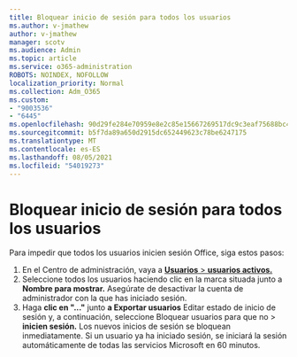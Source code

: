 ```yaml
---
title: Bloquear inicio de sesión para todos los usuarios
ms.author: v-jmathew
author: v-jmathew
manager: scotv
ms.audience: Admin
ms.topic: article
ms.service: o365-administration
ROBOTS: NOINDEX, NOFOLLOW
localization_priority: Normal
ms.collection: Adm_O365
ms.custom:
- "9003536"
- "6445"
ms.openlocfilehash: 90d29fe284e70959e8e2c85e15667269517dc9c3eaf75688bc4750d8767fa2fd
ms.sourcegitcommit: b5f7da89a650d2915dc652449623c78be6247175
ms.translationtype: MT
ms.contentlocale: es-ES
ms.lasthandoff: 08/05/2021
ms.locfileid: "54019273"
---
```

# <a name="block-sign-in-for-all-users"></a>Bloquear inicio de sesión para todos los usuarios

Para impedir que todos los usuarios inicien sesión Office, siga estos pasos:

1. En el Centro de administración, vaya a [ **Usuarios**  >  **usuarios activos.**](https://admin.microsoft.com/Adminportal/Home?source=applauncher#/users)
2. Seleccione todos los usuarios haciendo clic en la marca situada junto a **Nombre para mostrar.** Asegúrate de desactivar la cuenta de administrador con la que has iniciado sesión.
3. Haga **clic en "..."** junto **a Exportar usuarios** Editar estado de inicio de sesión y, a continuación, seleccione Bloquear usuarios para que no  >   **inicien sesión.** Los nuevos inicios de sesión se bloquean inmediatamente. Si un usuario ya ha iniciado sesión, se iniciará la sesión automáticamente de todas las servicios Microsoft en 60 minutos.
